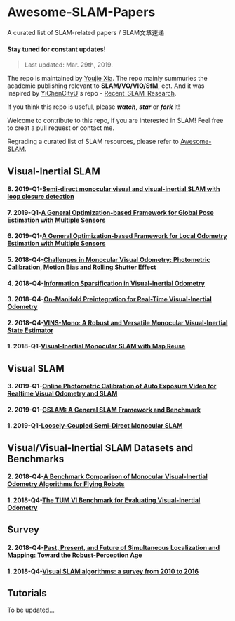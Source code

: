 # Awesome-SLAM-Papers
A curated list of SLAM-related papers / SLAM文章速递

#### Stay tuned for constant updates!

> Last updated: Mar. 29th, 2019.

The repo is maintained by [Youjie Xia](https://github.com/YoujieXia).  The repo mainly summuries the academic publishing relevant to **SLAM/VO/VIO/SfM**, ect. And it was inspired by [YiChenCityU](https://github.com/YiChenCityU)'s repo - [Recent_SLAM_Research](https://github.com/YiChenCityU/Recent_SLAM_Research).

If you think this repo is useful, please ***watch***, ***star*** or ***fork*** it!

Welcome to contribute to this repo, if you are interested in SLAM! Feel free to creat a pull request or contact me.

Regrading a curated list of SLAM resources, please refer to [Awesome-SLAM](https://github.com/YoujieXia/Awesome-SLAM).

## Visual-Inertial SLAM

#### 8. 2019-Q1-[Semi-direct monocular visual and visual-inertial SLAM with loop closure detection](https://www.sciencedirect.com/science/article/pii/S0921889018301374)

#### 7. 2019-Q1-[A General Optimization-based Framework for Global Pose Estimation with Multiple Sensors](https://arxiv.org/pdf/1901.03642.pdf)

#### 6. 2019-Q1-[A General Optimization-based Framework for Local Odometry Estimation with Multiple Sensors](https://arxiv.org/pdf/1901.03638.pdf)

#### 5. 2018-Q4-[Challenges in Monocular Visual Odometry: Photometric Calibration, Motion Bias and Rolling Shutter Effect](https://arxiv.org/pdf/1705.04300.pdf)

#### 4. 2018-Q4-[Information Sparsification in Visual-Inertial Odometry](http://www.cs.cmu.edu/~kaess/pub/Hsiung18iros.pdf)

#### 3. 2018-Q4-[On-Manifold Preintegration for Real-Time Visual-Inertial Odometry](https://arxiv.org/pdf/1512.02363.pdf)

#### 2. 2018-Q4-[VINS-Mono: A Robust and Versatile Monocular Visual-Inertial State Estimator](https://arxiv.org/pdf/1708.03852.pdf)

#### 1. 2018-Q1-[Visual-Inertial Monocular SLAM with Map Reuse](https://arxiv.org/pdf/1610.05949.pdf)

## Visual  SLAM

#### 3. 2019-Q1-[Online Photometric Calibration of Auto Exposure Video for Realtime Visual Odometry and SLAM](https://www.semanticscholar.org/paper/Online-Photometric-Calibration-of-Auto-Exposure-for-Bergmann-Wang/74953f3ec4fdcc1d8a0a45f3f0f84eaa003ae4c3)

#### 2. 2019-Q1-[GSLAM: A General SLAM Framework and Benchmark](https://arxiv.org/abs/1902.07995)

#### 1. 2019-Q1-[Loosely-Coupled Semi-Direct Monocular SLAM](https://arxiv.org/pdf/1807.10073.pdf)


## Visual/Visual-Inertial SLAM Datasets and Benchmarks

#### 2.  2018-Q4-[A Benchmark Comparison of Monocular Visual-Inertial Odometry Algorithms for Flying Robots](http://rpg.ifi.uzh.ch/docs/ICRA18_Delmerico.pdf)

#### 1.  2018-Q4-[The TUM VI Benchmark for Evaluating Visual-Inertial Odometry](https://arxiv.org/pdf/1804.06120.pdf)


## Survey

#### 2. 2018-Q4-[Past, Present, and Future of Simultaneous Localization and Mapping: Toward the Robust-Perception Age](http://rpg.ifi.uzh.ch/docs/TRO16_cadena.pdf)

#### 1. 2018-Q4-[Visual SLAM algorithms: a survey from 2010 to 2016](https://ipsjcva.springeropen.com/track/pdf/10.1186/s41074-017-0027-2)


## Tutorials
To be updated...